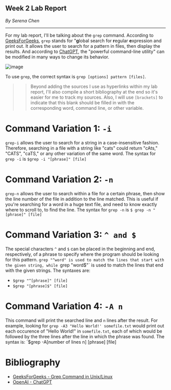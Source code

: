 ## Week 2 Lab Report
*By Serena Chen*

---
For my lab report, I'll be talking about the `grep` command. According to [GeeksForGeeks](https://www.geeksforgeeks.org/grep-command-in-unixlinux/), `grep` stands for "**g**lobal search for **r**egular **e**xpression and print out. It allows the user to search for a pattern in files, then display the results. And according to [ChatGPT](https://chat.openai.com/chat), the "powerful command-line utility" can be modified in many ways to change its behavior.

![image](https://user-images.githubusercontent.com/86854157/218420441-7cb1785a-967d-4f52-af2e-30105e4ae500.png)

To use `grep`, the correct syntax is `grep [options] pattern [files]`.
>> Beyond adding the sources I use as hyperlinks within my lab report, I'll also compile a short bibliography at the end so it's easier for me to track my sources.
>> Also, I will use `[brackets]` to indicate that this blank should be filled in with the corresponding word, command line, or other variable. 

# Command Variation 1: `-i`
`grep-i` allows the user to search for a string in a case-insensitive fashion. Therefore, searching in a file with a string like "cats" could return "cAts," "CATS", "caTS," or any other variation of the same word.
The syntax for `grep -i` is `$grep -i "[phrase]" [file]`

# Command Variation 2: `-n`
`grep-n` allows the user to search within a file for a certain phrase, then show the line number of the file in addition to the line matched. This is useful if you're searching for a word in a huge text file, and need to know exactly where to scroll to, to find the line. 
The syntax for `grep -n` is `$ grep -n "[phrase]" [file]`

# Command Variation 3: `^ and $`
The special characters `^` and `$` can be placed in the beginning and end, respectively, of a phrase to specify where the program should be looking for this pattern. `grep "^word" is used to match the lines that start with the given string, while `grep "word$"` is used to match the lines that end with the given strings. 
The syntaxes are:
* `$grep "^[phrase]" [file]`
* `$grep "[phrase]$" [file]`

# Command Variation 4: `-A n`
This command will print the searched line and `n` lines after the result. For example, looking for `grep -A3 "Hello World!' somefile.txt` would print out each occurence of "Hello World!" in `somefile.txt`, each of which would be followed by the three lines after the line in which the phrase was found.
The syntax is: `$grep -A[number of lines n] [phrase] [file]

# Bibliography
* [GeeksForGeeks - Grep Command in Unix/Linux](https://www.geeksforgeeks.org/grep-command-in-unixlinux/)
* [OpenAI - ChatGPT](https://openai.com/blog/chatgpt/)
